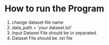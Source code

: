 # How to run the Program
1. change dataset file name
2. data_path = 'your dataset.txt'
3. Input Dataset File should be \n separated. 
4. Dataset File should be .txt file
